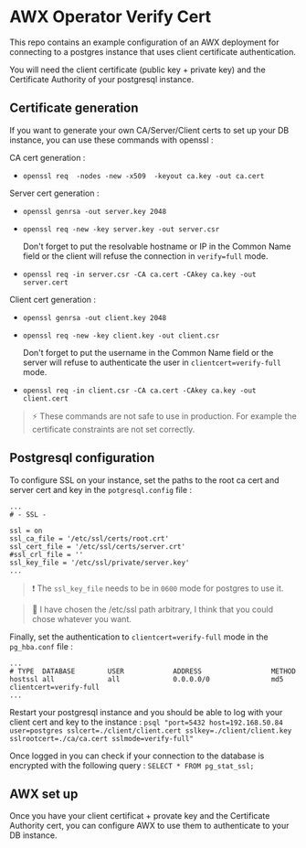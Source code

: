# AWX Operator Verify Cert

This repo contains an example configuration of an AWX deployment for connecting to a postgres instance that uses client certificate authentication.

You will need the client certificate (public key + private key) and the Certificate Authority of your postgresql instance.

## Certificate generation

If you want to generate your own CA/Server/Client certs to set up your DB instance, you can use these commands with openssl :

CA cert generation : 
- `openssl req  -nodes -new -x509  -keyout ca.key -out ca.cert`

Server cert generation :
- `openssl genrsa -out server.key 2048`
- `openssl req -new -key server.key -out server.csr`

    Don't forget to put the resolvable hostname or IP in the Common Name field or the client will refuse the connection in `verify=full` mode.

- `openssl req -in server.csr -CA ca.cert -CAkey ca.key -out server.cert`

Client cert generation :
- `openssl genrsa -out client.key 2048`
- `openssl req -new -key client.key -out client.csr`

    Don't forget to put the username in the Common Name field or the server will refuse to authenticate the user in `clientcert=verify-full` mode.

- `openssl req -in client.csr -CA ca.cert -CAkey ca.key -out client.cert`

> :zap: These commands are not safe to use in production. For example the certificate constraints are not set correctly.

## Postgresql configuration

To configure SSL on your instance, set the paths to the root ca cert and server cert and key in the `potgresql.config` file :

    ...
    # - SSL -

    ssl = on
    ssl_ca_file = '/etc/ssl/certs/root.crt'
    ssl_cert_file = '/etc/ssl/certs/server.crt'
    #ssl_crl_file = ''
    ssl_key_file = '/etc/ssl/private/server.key'
    ...

> :exclamation: The `ssl_key_file` needs to be in `0600` mode for postgres to use it.

> :memo: I have chosen the /etc/ssl path arbitrary, I think that you could chose whatever you want.

Finally, set the authentication to `clientcert=verify-full` mode in the `pg_hba.conf` file :

    ...
    # TYPE  DATABASE        USER            ADDRESS                 METHOD
    hostssl all             all             0.0.0.0/0               md5    clientcert=verify-full
    ...

Restart your postgresql instance and you should be able to log with your client cert and key to the instance : `psql "port=5432 host=192.168.50.84 user=postgres sslcert=./client/client.cert sslkey=./client/client.key sslrootcert=./ca/ca.cert sslmode=verify-full"`

Once logged in you can check if your connection to the database is encrypted with the following query : `SELECT * FROM pg_stat_ssl;`

## AWX set up

Once you have your client certificat + provate key and the Certificate Authority cert, you can configure AWX to use them to authenticate to your DB instance.
